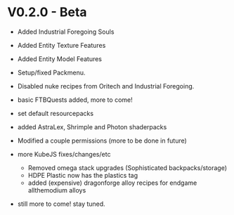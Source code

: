 # V0.2.0 - Beta

- Added Industrial Foregoing Souls
- Added Entity Texture Features
- Added Entity Model Features

- Setup/fixed Packmenu.
- Disabled nuke recipes from Oritech and Industrial Foregoing.
- basic FTBQuests added, more to come!
- set default resourcepacks
- added AstraLex, Shrimple and Photon shaderpacks
- Modified a couple permissions (more to be done in future)
- more KubeJS fixes/changes/etc
    - Removed omega stack upgrades (Sophisticated backpacks/storage)
    - HDPE Plastic now has the plastics tag
    - added (expensive) dragonforge alloy recipes for endgame allthemodium alloys

- still more to come! stay tuned.